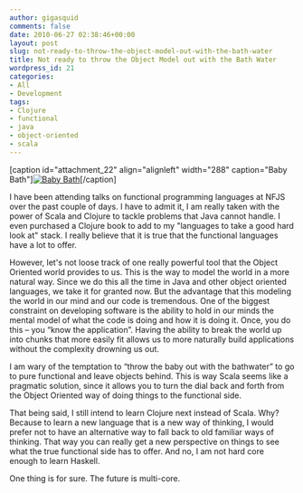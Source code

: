 ```yaml
---
author: gigasquid
comments: false
date: 2010-06-27 02:38:46+00:00
layout: post
slug: not-ready-to-throw-the-object-model-out-with-the-bath-water
title: Not ready to throw the Object Model out with the Bath Water
wordpress_id: 21
categories:
- All
- Development
tags:
- Clojure
- functional
- java
- object-oriented
- scala
---
```


[caption id="attachment_22" align="alignleft" width="288" caption="Baby Bath"][![Baby Bath](http://gigasquidsoftware.com/wordpress/wp-content/uploads/2010/06/babyBath.jpg)](http://gigasquidsoftware.com/wordpress/wp-content/uploads/2010/06/babyBath.jpg)[/caption]

I have been attending talks on functional programming languages at NFJS over the past couple of days.  I have to admit it, I am really taken with the power of Scala and Clojure to tackle problems that Java cannot handle.  I even purchased a Clojure book to add to my "languages to take a good hard look at" stack.   I really believe that it is true that the functional languages have a lot to offer. 

 However, let's not loose track of one really powerful tool that the Object Oriented world provides to us.   This is the way to model the world in a more natural way.  Since we do this all the time in Java and other object oriented languages, we take it for granted now.   But the advantage that this modeling the world in our mind and our code is tremendous.  One of the biggest constraint on developing software is the ability to hold in our minds the mental model of what the code is doing and how it is doing it.  Once, you do this – you “know the application”.   Having the ability to break the world up into chunks that more easily fit allows us to more naturally build applications without the complexity drowning us out.

I am wary of the temptation to “throw the baby out with the bathwater” to go to pure functional and leave objects behind.  This is way Scala seems like a pragmatic solution, since it allows you to turn the dial back and forth from the Object Oriented way of doing things to the functional side.

That being said, I still intend to learn Clojure next instead of Scala.  Why?  Because to learn a new language that is a new way of thinking, I would prefer not to have an alternative way to fall back to old familiar ways of thinking.  That way you can really get a new perspective on things to see what the true functional side has to offer.  And no, I am not hard core enough to learn Haskell.

One thing is for sure.  The future is multi-core.
